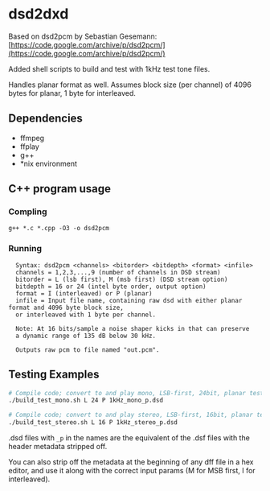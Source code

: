 # dsd2dxd

Based on dsd2pcm by Sebastian Gesemann: [https://code.google.com/archive/p/dsd2pcm/](https://code.google.com/archive/p/dsd2pcm/)

Added shell scripts to build and test with 1kHz test tone files.

Handles planar format as well. Assumes block size (per channel) of 4096 bytes for planar, 1 byte for interleaved.

## Dependencies
- ffmpeg
- ffplay
- g++
- *nix environment

## C++ program usage
### Compling
`g++ *.c *.cpp -O3 -o dsd2pcm`
### Running
```
  Syntax: dsd2pcm <channels> <bitorder> <bitdepth> <format> <infile>
  channels = 1,2,3,...,9 (number of channels in DSD stream)
  bitorder = L (lsb first), M (msb first) (DSD stream option)
  bitdepth = 16 or 24 (intel byte order, output option)
  format = I (interleaved) or P (planar)
  infile = Input file name, containing raw dsd with either planar format and 4096 byte block size,
  or interleaved with 1 byte per channel.

  Note: At 16 bits/sample a noise shaper kicks in that can preserve
  a dynamic range of 135 dB below 30 kHz.

  Outputs raw pcm to file named "out.pcm".
```

## Testing Examples
```bash
# Compile code; convert to and play mono, LSB-first, 24bit, planar test file
./build_test_mono.sh L 24 P 1kHz_mono_p.dsd

# Compile code; convert to and play stereo, LSB-first, 16bit, planar test file
./build_test_stereo.sh L 16 P 1kHz_stereo_p.dsd
```

.dsd files with `_p` in the names are the equivalent of the .dsf files with the header metadata stripped off.

You can also strip off the metadata at the beginning of any dff file in a hex editor, and use it along with the correct input params (M for MSB first, I for interleaved).
